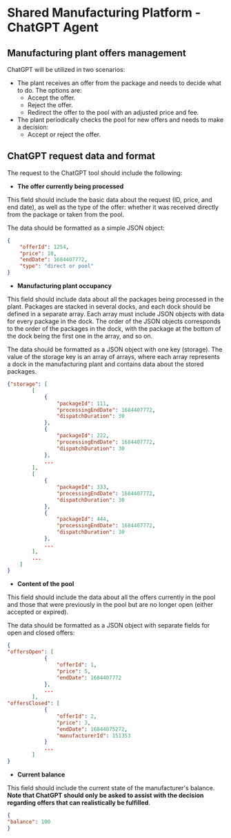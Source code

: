 # Shared Manufacturing Platform - ChatGPT Agent

## Manufacturing plant offers management

ChatGPT will be utilized in two scenarios:
* The plant receives an offer from the package and needs to decide what to do. The options are:
	* Accept the offer.
	* Reject the offer.
	* Redirect the offer to the pool with an adjusted price and fee.
* The plant periodically checks the pool for new offers and needs to make a decision:
	* Accept or reject the offer.

## ChatGPT request data and format

The request to the ChatGPT tool should include the following: 
* **The offer currently being processed**

This field should include the basic data about the request (ID, price, and end date), as well as the type of the offer: whether it was received directly from the package or taken from the pool.

The data should be formatted as a simple JSON object:
```json
{ 
	"offerId": 1254,
  	"price": 10,
  	"endDate": 1684407772,
  	"type": "direct or pool"
}
```
* **Manufacturing plant occupancy**

This field should include data about all the packages being processed in the plant. Packages are stacked in several docks, and each dock should be defined in a separate array. Each array must include JSON objects with data for every package in the dock. The order of the JSON objects corresponds to the order of the packages in the dock, with the package at the bottom of the dock being the first one in the array, and so on.

The data should be formatted as a JSON object with one key (storage). The value of the storage key is an array of arrays, where each array represents a dock in the manufacturing plant and contains data about the stored packages.
```json
{"storage": [
		[
			{
				"packageId": 111,
				"processingEndDate": 1684407772,
				"dispatchDuration": 30
			}, 
			{
				"packageId": 222,
				"processingEndDate": 1684407772,
				"dispatchDuration": 30
			},
			...
		], 
		[
			{
				"packageId": 333,
				"processingEndDate": 1684407772,
				"dispatchDuration": 30
			}, 
			{
				"packageId": 444,
				"processingEndDate": 1684407772,
				"dispatchDuration": 30
			},
			...
		], 
		...
   	]
}
```

* **Content of the pool**

This field should include the data about all the offers currently in the pool and those that were previously in the pool but are no longer open (either accepted or expired).

The data should be formatted as a JSON object with separate fields for open and closed offers:

```json
{
"offersOpen": [
			{	
				"offerId": 1,
				"price": 5,
				"endDate": 1684407772
			},
			...
		], 
"offersClosed": [
			{
				"offerId": 2,
				"price": 3,
				"endDate": 16844075272,
				"manufacturerId": 151353
			}
			...
		]
}
```

* **Current balance**

This field should include the current state of the manufacturer's balance. **Note that ChatGPT should only be asked to assist with the decision regarding offers that can realistically be fulfilled**.
```json
{
"balance": 100
}
```

